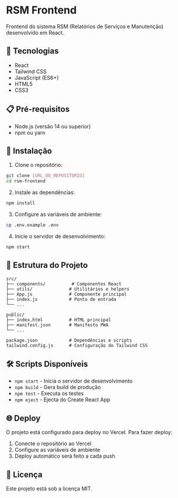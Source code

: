 # RSM Frontend

Frontend do sistema RSM (Relatórios de Serviços e Manutenção) desenvolvido em React.

## 🚀 Tecnologias

- React
- Tailwind CSS
- JavaScript (ES6+)
- HTML5
- CSS3

## 📋 Pré-requisitos

- Node.js (versão 14 ou superior)
- npm ou yarn

## 🔧 Instalação

1. Clone o repositório:
```bash
git clone [URL_DO_REPOSITORIO]
cd rsm-frontend
```

2. Instale as dependências:
```bash
npm install
```

3. Configure as variáveis de ambiente:
```bash
cp .env.example .env
```

4. Inicie o servidor de desenvolvimento:
```bash
npm start
```

## 📁 Estrutura do Projeto

```
src/
├── components/          # Componentes React
├── utils/              # Utilitários e helpers
├── App.js              # Componente principal
├── index.js            # Ponto de entrada
└── ...

public/
├── index.html          # HTML principal
├── manifest.json       # Manifesto PWA
└── ...

package.json            # Dependências e scripts
tailwind.config.js      # Configuração do Tailwind CSS
```

## 🛠️ Scripts Disponíveis

- `npm start` - Inicia o servidor de desenvolvimento
- `npm build` - Gera build de produção
- `npm test` - Executa os testes
- `npm eject` - Ejecta do Create React App

## 🌐 Deploy

O projeto está configurado para deploy no Vercel. Para fazer deploy:

1. Conecte o repositório ao Vercel
2. Configure as variáveis de ambiente
3. Deploy automático será feito a cada push

## 📝 Licença

Este projeto está sob a licença MIT.